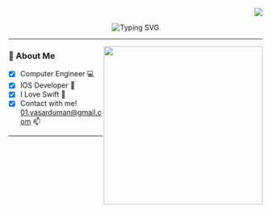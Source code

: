 
<div align="right">   
  
  [![](https://visitcount.itsvg.in/api?id=duman011&icon=0&color=9)](https://visitcount.itsvg.in)  
  
</div>
 
<p align="center">
  <img src="https://readme-typing-svg.demolab.com?font=Poetsen+One&size=30&duration=3500&pause=1000&color=31CBC0&center=true&vCenter=true&random=false&width=435&lines=HELLO+THERE!++%F0%9F%91%BE++WELCOME++%F0%9F%99%8B%F0%9F%8F%BB%E2%80%8D%E2%99%82%EF%B8%8F;MY+NAME+IS+YASAR+%F0%9F%91%8B+" alt="Typing SVG">
</p>

<!--  DIVIDER  -->
---
<img  align="right" width="315" src="https://github.com/duman011/duman011/assets/81991720/bb9adc1e-b378-4928-b4fd-a2cd838eeaeb">

### 💫 About Me 

- [x] Computer Engineer 💻 
- [x] IOS Developer 📱 
- [x] I Love Swift 🥇
- [x] Contact with me! [01.yasarduman@gmail.com](mailto:01.yasarduman@gmail.com) 📫

<!--  DIVIDER  -->
---





